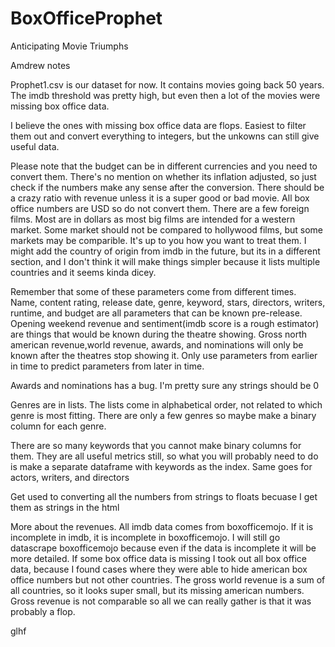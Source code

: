 # BoxOfficeProphet
Anticipating Movie Triumphs


Amdrew notes


Prophet1.csv is our dataset for now. It contains movies going back 50 years. The imdb threshold was pretty high, but even then a lot of the movies were missing box office data.

I believe the ones with missing box office data are flops. Easiest to filter them out and convert everything to integers, but the unkowns can still give useful data.

Please note that the budget can be in different currencies and you need to convert them. There's no mention on whether its inflation adjusted, so just check if the numbers make any sense after the conversion. There should be a crazy ratio with revenue unless it is a super good or bad movie. All box office numbers are USD so do not convert them. There are a few foreign films. Most are in dollars as most big films are intended for a western market. Some market should not be compared to hollywood films, but some markets may be comparible. It's up to you how you want to treat them. I might add the country of origin from imdb in the future, but its in a different section, and I don't think it will make things simpler because it lists multiple countries and it seems kinda dicey.

Remember that some of these parameters come from different times. Name, content rating, release date, genre, keyword, stars, directors, writers, runtime, and budget are all parameters that can be known pre-release. Opening weekend revenue and sentiment(imdb score is a rough estimator) are things that would be known during the theatre showing. Gross north american revenue,world revenue, awards, and nominations will only be known after the theatres stop showing it. Only use parameters from earlier in time to predict parameters from later in time.

Awards and nominations has a bug. I'm pretty sure any strings should be 0

Genres are in lists. The lists come in alphabetical order, not related to which genre is most fitting. There are only a few genres so maybe make a binary column for each genre.

There are so many keywords that you cannot make binary columns for them. They are all useful metrics still, so what you will probably need to do is make a separate dataframe with keywords as the index. Same goes for actors, writers, and directors

Get used to converting all the numbers from strings to floats becuase I get them as strings in the html

More about the revenues. All imdb data comes from boxofficemojo. If it is incomplete in imdb, it is incomplete in boxofficemojo. I will still go datascrape boxofficemojo because even if the data is incomplete it will be more detailed. If some box office data is missing I took out all box office data, because I found cases where they were able to hide american box office numbers but not other countries. The gross world revenue is a sum of all countries, so it looks super small, but its missing american numbers. Gross revenue is not comparable so all we can really gather is that it was probably a flop. 

glhf
